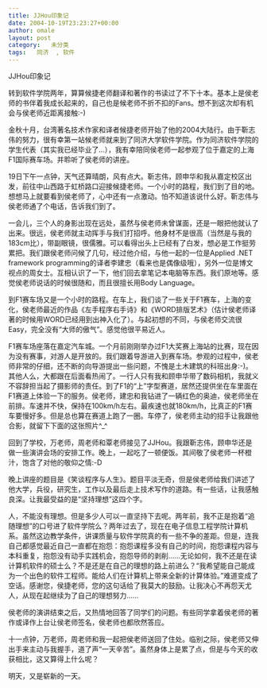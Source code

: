 ```yaml
---
title: JJHou印象记
date: 2004-10-19T23:23:27+00:00
author: omale
layout: post
category:   未分类  
tags:   同济  , 软件
---
```

JJHou印象记

转到软件学院两年，算算候捷老师翻译和著作的书读过了不下十本。基本上是侯老师的书伴着我成长起来的，自己也是候老师不折不扣的Fans。想不到这次却有机会与侯老师近距离接触:-)

金秋十月，台湾著名技术作家和译者候捷老师开始了他的2004大陆行。由于靳志伟的努力，很有幸第一站候老师就来到了同济大学软件学院。作为同济软件学院的学生代表（其实我已经毕业了&#8230;），我有幸陪同侯老师一起参观了位于嘉定的上海F1国际赛车场。并聆听了侯老师的讲座。

19日下午一点钟，天气还算晴朗，风有点大。靳志伟，顾申华和我从嘉定校区出发，前往中山西路于虹桥路口迎接候捷老师。一个小时的路程，我们到了目的地。想想马上就要看到侯老师了，心中还有一点激动。怕不知道该说什么好。靳志伟与侯老师通了个电话，告诉我们到了。

一会儿，三个人的身影出现在远处，虽然与侯老师未曾谋面，还是一眼把他就认了出来。很远，侯老师就主动挥手与我们打招呼。他身材不是很高（当然是与我的183cm比），带副眼镜，很儒雅。可以看得出头上已经有了白发，想必是工作挺劳累把。我们跟侯老师问候了几句，经过他介绍，与他一起的一位是Applied .NET framework programming的译者李建忠（看来也是偶像级哦），另外一位是博文视点的周女士。互相认识了一下，他们回去拿笔记本电脑等东西。我们原地等。感觉侯老师说话的时候很随和，而且很擅长用Body Language。

到F1赛车场又是一个小时的路程。在车上，我们谈了一些关于F1赛车，上海的变化，侯老师最近的作品《左手程序右手诗》和《WORD排版艺术》（估计侯老师译著的时候用WORD已经用到出神入化了）。与起初想的不同，与侯老师交流很Easy，完全没有&ldquo;大师的傲气&rdquo;。感觉他很平易近人。

F1赛车场座落在嘉定汽车城。一个月前刚刚举办过F1大奖赛上海站的比赛，现在因为没有赛事，对游人是开放的。我们跟着导游进入到赛车场。参观的过程中，侯老师非常的仔细，还不断的向导游提出一些问题，不愧是土木建筑的科班出身:-)。其他人么，大都跟在后面看热闹了。一行人只有我和顾申华带了数码相机，我就义不容辞担当起了摄影师的责任。到了F1的&ldquo;上&rdquo;字型赛道，居然还提供坐在车里面在F1赛道上体验一下的服务。侯老师，建忠和我钻进了一辆红色的奥迪，侯老师坐在前排。车速并不快，保持在100km/h左右。最疾速也就180km/h，比真正的F1赛车要慢好多。但是总也算在赛道上跑了一圈。车停了，侯老师主动的招手让我跟他合影，就留下下面的这张照片^_^

回到了学校，万老师，周老师和覃老师接见了JJHou。我跟靳志伟，顾申华还是做一些演讲会场的安排工作。晚上，一起吃了一顿便饭。其间敬了侯老师一杯橙汁，饱含了对他的敬仰之情:-D

晚上讲座的题目是《笑谈程序与人生》。题目平淡无奇，但是侯老师给我们讲述了他大学，兵役，研究生，工作以及最后走上技术写作的道路。有一些话，让我感触良深。让我最受益的是&ldquo;坚持理想&rdquo;这四个字。

人，不能没有理想。但是多少人可以一直坚持下去呢。两年前，我不正是抱着&ldquo;追随理想&rdquo;的口号进了软件学院么？两年过去了，现在在电子信息工程学院计算机系。虽然这边教学条件，讲课质量与软件学院真的有一些不争的差距。但是，连我自己都感觉最近自己一直都在抱怨：抱怨课程多没有自己的时间，抱怨课程内容与本科重复，抱怨没有动手实践机会，抱怨导师的剥削&#8230;&#8230;无论如何，我不还是在读计算机软件的硕士么？不是还是在自己的理想的路上前进么？&ldquo;我希望能自己能成为一个出色的软件工程师。能给人们在计算机上带来全新的计算体验。&rdquo;难道变成了空话。感谢您，侯捷老师，您的这句话给了我莫大的鼓励。让我决心不再怨天尤人，从现在起继续为了自己的理想努力&hellip;&hellip;

侯老师的演讲结束之后，又热情地回答了同学们的问题。有些同学拿着侯老师的著作或译作上台让侯老师签名，侯老师也都欣然答应。

十一点钟，万老师，周老师和我一起把侯老师送回了住处。临别之际，侯老师又伸出手来主动与我握手，道了声&ldquo;一天辛苦&rdquo;。虽然身体上是累了点，但是与今天的收获相比，这又算得上什么呢？

明天，又是崭新的一天。